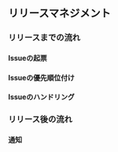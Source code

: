 ## リリースマネジメント

### リリースまでの流れ

#### Issueの起票

#### Issueの優先順位付け

#### Issueのハンドリング

### リリース後の流れ

#### 通知
